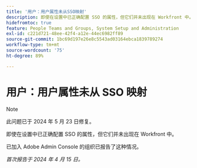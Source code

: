 ```yaml
---
title: '用户：用户属性未从SSO映射'
description: 即使在设置中已正确配置 SSO 的属性，但它们并未出现在 Workfront 中。
hidefromtoc: true
feature: People Teams and Groups, System Setup and Administration
exl-id: c221d721-48ee-42f4-a12e-44ec6982ff89
source-git-commit: 1bc69d197e26e8c5543ad03164ebca1839789274
workflow-type: tm+mt
source-wordcount: '75'
ht-degree: 89%

---
```


# 用户：用户属性未从 SSO 映射

>[!NOTE]
>
>此问题已于 2024 年 5 月 23 日修复。

即使在设置中已正确配置 SSO 的属性，但它们并未出现在 Workfront 中。

已加入 Adobe Admin Console 的组织已报告了这种情况。

_首次报告于 2024 年 4 月 15 日。_
